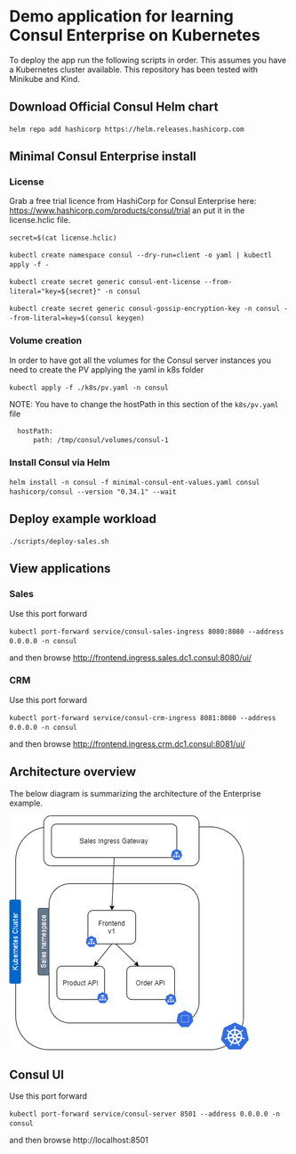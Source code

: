 # Demo application for learning Consul Enterprise on Kubernetes

To deploy the app run the following scripts in order. This assumes you have a
Kubernetes cluster available. This repository has been tested with Minikube and Kind.

## Download Official Consul Helm chart

`helm repo add hashicorp https://helm.releases.hashicorp.com`

## Minimal Consul Enterprise install

### License
Grab a free trial licence from HashiCorp for Consul Enterprise here: https://www.hashicorp.com/products/consul/trial an put it in the license.hclic file.

`secret=$(cat license.hclic)`

`kubectl create namespace consul --dry-run=client -o yaml | kubectl apply -f -`

`kubectl create secret generic consul-ent-license --from-literal="key=${secret}" -n consul`

`kubectl create secret generic consul-gossip-encryption-key -n consul --from-literal=key=$(consul keygen)`

### Volume creation
In order to have got all the volumes for the Consul server instances you need to create the PV applying the yaml in k8s folder

`kubectl apply -f ./k8s/pv.yaml -n consul`

NOTE: You have to change the hostPath in this section of the `k8s/pv.yaml` file

```
  hostPath:
      path: /tmp/consul/volumes/consul-1 
```


### Install Consul via Helm
`helm install -n consul -f minimal-consul-ent-values.yaml consul hashicorp/consul --version "0.34.1" --wait`

## Deploy example workload 

`./scripts/deploy-sales.sh`


## View applications

### Sales
Use this port forward

`kubectl port-forward service/consul-sales-ingress 8080:8080 --address 0.0.0.0 -n consul`

and then browse http://frontend.ingress.sales.dc1.consul:8080/ui/

### CRM
Use this port forward

`kubectl port-forward service/consul-crm-ingress 8081:8080 --address 0.0.0.0 -n consul`

and then browse http://frontend.ingress.crm.dc1.consul:8081/ui/

## Architecture overview

The below diagram is summarizing the architecture of the Enterprise example.

![Enterprise Architecture diagram](docs/ent/img/diagram.png "Enterprise Architecture diagram")


## Consul UI
Use this port forward

 `kubectl port-forward service/consul-server 8501 --address 0.0.0.0 -n consul`
 
and then browse http://localhost:8501